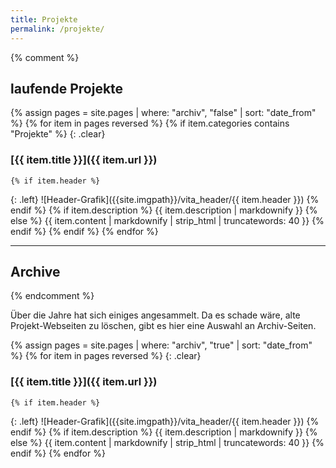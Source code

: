 ```yaml
---
title: Projekte
permalink: /projekte/
---
```


{% comment %}
## laufende Projekte

{% assign pages = site.pages | where: "archiv", "false" | sort: "date_from" %}
{% for item in pages reversed %}
	{% if item.categories contains "Projekte" %}
{: .clear}
### [{{ item.title }}]({{ item.url }})
	{% if item.header %}
{: .left}
![Header-Grafik]({{site.imgpath}}/vita_header/{{ item.header }})
	{% endif %}
		{% if item.description %}
{{ item.description | markdownify }}
		{% else %}
{{ item.content | markdownify | strip_html | truncatewords: 40 }}
		{% endif %}
	{% endif %}
{% endfor %}

-----------------------

## Archive

{% endcomment %}

Über die Jahre hat sich einiges angesammelt. Da es schade wäre, alte Projekt-Webseiten zu löschen, gibt es hier eine Auswahl an Archiv-Seiten.

{% assign pages = site.pages | where: "archiv", "true" | sort: "date_from" %}
{% for item in pages reversed %}
{: .clear}
### [{{ item.title }}]({{ item.url }})
	{% if item.header %}
{: .left}
![Header-Grafik]({{site.imgpath}}/vita_header/{{ item.header }})
	{% endif %}
	{% if item.description %}
{{ item.description | markdownify }}
	{% else %}
{{ item.content | markdownify | strip_html | truncatewords: 40 }}
	{% endif %}
{% endfor %}
